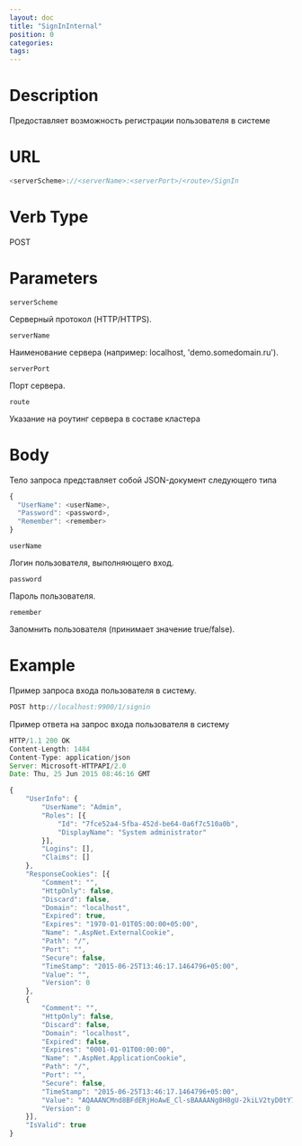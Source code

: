 ```yaml
---
layout: doc
title: "SignInInternal"
position: 0 
categories: 
tags:
---
```


# Description
Предоставляет возможность регистрации пользователя в системе

# URL
```js
<serverScheme>://<serverName>:<serverPort>/<route>/SignIn
```

# Verb Type

POST


# Parameters

`serverScheme`

Серверный протокол (HTTP/HTTPS).

`serverName`

Наименование сервера (например: localhost, 'demo.somedomain.ru').

`serverPort`

Порт сервера.

`route` 

Указание на роутинг сервера в составе кластера

# Body

Тело запроса представляет собой JSON-документ следующего типа

```js
{
  "UserName": <userName>,
  "Password": <password>,
  "Remember": <remember>
}
```

`userName`

Логин пользователя, выполняющего вход.

`password`

Пароль пользователя.

`remember`

Запомнить пользователя (принимает значение true/false).

# Example

Пример запроса входа пользователя в систему.

```js
POST http://localhost:9900/1/signin 
```

Пример ответа на запрос входа пользователя в систему

```js
HTTP/1.1 200 OK
Content-Length: 1484
Content-Type: application/json
Server: Microsoft-HTTPAPI/2.0
Date: Thu, 25 Jun 2015 08:46:16 GMT

{
	"UserInfo": {
		"UserName": "Admin",
		"Roles": [{
			"Id": "7fce52a4-5fba-452d-be64-0a6f7c510a0b",
			"DisplayName": "System administrator"
		}],
		"Logins": [],
		"Claims": []
	},
	"ResponseCookies": [{
		"Comment": "",
		"HttpOnly": false,
		"Discard": false,
		"Domain": "localhost",
		"Expired": true,
		"Expires": "1970-01-01T05:00:00+05:00",
		"Name": ".AspNet.ExternalCookie",
		"Path": "/",
		"Port": "",
		"Secure": false,
		"TimeStamp": "2015-06-25T13:46:17.1464796+05:00",
		"Value": "",
		"Version": 0
	},
	{
		"Comment": "",
		"HttpOnly": false,
		"Discard": false,
		"Domain": "localhost",
		"Expired": false,
		"Expires": "0001-01-01T00:00:00",
		"Name": ".AspNet.ApplicationCookie",
		"Path": "/",
		"Port": "",
		"Secure": false,
		"TimeStamp": "2015-06-25T13:46:17.1464796+05:00",
		"Value": "AQAAANCMnd8BFdERjHoAwE_Cl-sBAAAANg8H8gU-2kiLV2tyD0tY7AAAAAACAAAAAAAQZgAAAAEAACAAAAC4GqPKAsMBK-QJDqxaEL79UcWbfx7OmfMFs4LJIm7nwAAAAAAOgAAAAAIAACAAAACselIPKzj--x4t68en2Pz8jTnzHQbN0Cj-1af_cPHBxnABAAComi6UPesDbpBuNQRSVVjaZwJWiUK5uXcIAyJXXGVYYZf7-tewpVnh5U_rxmWJioxHG7AFLa59I4UG18Erb4HRHU0VjNcEXfwKOrt6W-ZhwlmDBXAnfxpsVeJ3hN5_ab17KBuWMU3LKVA-dI_eMQzn9JAbF5K4L4pq34ECzxEjC2bjnkKzCS2HHXzEW3Ipi6SrFRlTjB5P5GmJQboh7r2Yd3Ri8HFJiuOQr89WOIiQAmnf7oP_hqVEwU1_euLQ1KnXBFTTuHlObalyHyZbDvSEGtg9I1tWz0Ch5BvaO0wX7uDA6XtNbr6nprlevD-BxUYKP8O-JcDJjsIT4Zma0bH77O1HEfjTCd73foPzs739PXkgTZ6CRo-cuaWEpuRp3sn8gmkQgeZi8SkGe82KfDmOJp1iiTNkQ5b6WENYoVdM56VyjLTylWlO_69Rc1Els0uUligQ_DDFE1KozSeFo7p88KVKy-8NAQz2P3WXTcNBVUAAAAD6pwBpE972U5565moUxfFEoqV7mOrL3ohc8vmPSNQlNQYP-jN5HaVww9EuHgxMaAhYqVEahXxIOHYocAHTcERA",
		"Version": 0
	}],
	"IsValid": true
}
```
